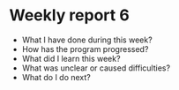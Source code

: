 # Weekly report 6

- What I have done during this week?
- How has the program progressed?
- What did I learn this week?
- What was unclear or caused difficulties?
- What do I do next?